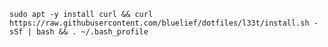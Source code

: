 `sudo apt -y install curl && curl https://raw.githubusercontent.com/bluelief/dotfiles/l33t/install.sh -sSf | bash && . ~/.bash_profile`
